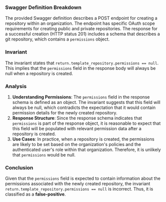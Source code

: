 ### Swagger Definition Breakdown
The provided Swagger definition describes a POST endpoint for creating a repository within an organization. The endpoint has specific OAuth scope requirements for creating public and private repositories. The response for a successful creation (HTTP status 201) includes a schema that describes a git repository, which contains a `permissions` object.

### Invariant
The invariant states that `return.template_repository.permissions == null`. This implies that the `permissions` field in the response body will always be null when a repository is created.

### Analysis
1. **Understanding Permissions**: The `permissions` field in the response schema is defined as an object. The invariant suggests that this field will always be null, which contradicts the expectation that it would contain permission details for the newly created repository.
2. **Response Structure**: Since the response schema indicates that `permissions` is part of the response object, it is reasonable to expect that this field will be populated with relevant permission data after a repository is created. 
3. **Use Cases**: In practice, when a repository is created, the permissions are likely to be set based on the organization's policies and the authenticated user's role within that organization. Therefore, it is unlikely that `permissions` would be null.

### Conclusion
Given that the `permissions` field is expected to contain information about the permissions associated with the newly created repository, the invariant `return.template_repository.permissions == null` is incorrect. Thus, it is classified as a **false-positive**.
